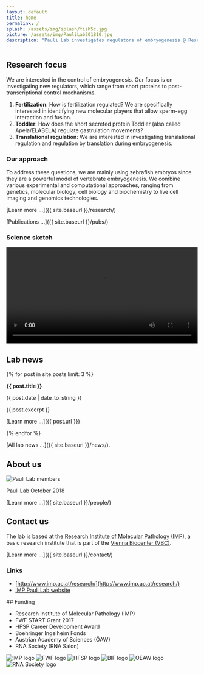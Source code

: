 ```yaml
---
layout: default
title: home
permalink: /
splash: /assets/img/splash/fish5c.jpg
picture: /assets/img/PauliLab201810.jpg
description: "Pauli Lab investigates regulators of embryogenesis @ Research Institute of Molecular Pathology (IMP), Vienna Biocenter."
---
```

<div class="row">
<div class="col-sm-4" markdown="1">

## Research focus

We are interested in the control of embryogenesis. Our focus is on
investigating new regulators, which range from short proteins to
post-transcriptional control mechanisms.

1. **Fertilization**: How is fertilization regulated? We are specifically
   interested in identifying new molecular players that allow sperm-egg
   interaction and fusion.
2. **Toddler**: How does the short secreted protein Toddler (also called
   Apela/ELABELA) regulate gastrulation movements?
3. **Translational regulation**: We are interested in investigating
   translational regulation and regulation by translation during embryogenesis.

### Our approach

To address these questions, we are mainly using zebrafish embryos since they
are a powerful model of vertebrate embryogenesis. We combine various
experimental and computational approaches, ranging from genetics, molecular
biology, cell biology and biochemistry to live cell imaging and genomics
technologies.

[Learn more &hellip;]({{ site.baseurl }}/research/)

[Publications &hellip;]({{ site.baseurl }}/pubs/)


### Science sketch

<video width="100%" height="auto" controls>
  <source src="/assets/vid/bouncer-sketch.mp4" type="video/mp4">
  Your browser does not support the video tag.
</video>

</div>
<div class="col-sm-4" markdown="1">

## Lab news

{% for post in site.posts limit: 3 %}

**{{ post.title }}**

{{ post.date | date_to_string }}

{{ post.excerpt }}

[Learn more &hellip;]({{ post.url }})

{% endfor %}

[All lab news &hellip;]({{ site.baseurl }}/news/).

</div>
<div class="col-sm-4" markdown="1">

## About us

<img class="img-fluid" alt="Pauli Lab members"
src="{{ site.baseurl }}/assets/img/PauliLab201810.jpg">

Pauli Lab October 2018

[Learn more &hellip;]({{ site.baseurl }}/people/)

## Contact us

The lab is based at the
[Research Institute of Molecular Pathology (IMP)](http://www.imp.ac.at/), a
basic research institute that is part of the
[Vienna Biocenter (VBC)](http://www.viennabiocenter.org).

[Learn more &hellip;]({{ site.baseurl }}/contact/)

### Links

* [http://www.imp.ac.at/research/](http://www.imp.ac.at/research/)
* [IMP Pauli Lab website](https://www.imp.ac.at/research/research-groups/andrea-pauli/research/)

</div>

<div class="col-sm-12" markdown="1">
## Funding

<div class="sr-only">

* Research Institute of Molecular Pathology (IMP)
* FWF START Grant 2017
* HFSP Career Development Award
* Boehringer Ingelheim Fonds
* Austrian Academy of Sciences (ÖAW)
* RNA Society (RNA Salon)

</div>
<div class="funding" aria-hidden="true">

<img id="imp-logo" src="{{ site.baseurl }}/assets/img/logo/imp1-180px.png" alt="IMP logo" title="Research Institute of Molecular Pathology (IMP)">
<img id="fwf-logo" src="{{ site.baseurl }}/assets/img/logo/fwf-200px.png" alt="FWF logo" title="FWF START Grant 2017">
<img id="hfsp-logo" src="{{ site.baseurl }}/assets/img/logo/hfsp-110px.png" alt="HFSP logo" title="HFSP Career Development Award">
<img id="bif-logo" src="{{ site.baseurl }}/assets/img/logo/bif-200px.png" alt="BIF logo" title="Boehringer Ingelheim Fonds">
<img id="oeaw-logo" src="{{ site.baseurl }}/assets/img/logo/oeaw-200px.png" alt="OEAW logo" title="Austrian Academy of Sciences (ÖAW)">
<img id="rna-society-logo" src="{{ site.baseurl }}/assets/img/logo/rna-society-125px.png" alt="RNA Society logo" title="RNA Society (RNASalon)">
</div>


</div>
</div>
